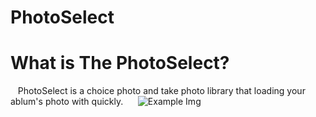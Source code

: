 # PhotoSelect

What is The PhotoSelect?
=====

    PhotoSelect is a choice photo and take photo library that loading your ablum's photo with quickly.  
    ![Example Img](https://github.com/linsentmac/PhotoSelect/raw/master/res/drawable/ic-luncher.png)
    

